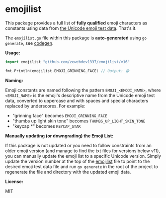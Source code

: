 # emojilist

This package provides a full list of **fully qualified** emoji characters as constants using data from [the Unicode emoji test data](https://unicode.org/Public/emoji/16.0/emoji-test.txt). That's it. 

The `emojilist.go` file within this package is **auto-generated** using `go generate`, see [codegen](codegen/codegen.go).

**Usage:**

```go
import emojilist "github.com/zewebdev1337/emojilist/v16"

fmt.Println(emojilist.EMOJI_GRINNING_FACE) // Output: 😀
```

**Naming:**

Emoji constants are named following the pattern `EMOJI_<EMOJI_NAME>`, where `<EMOJI_NAME>` is the emoji's descriptive name from the Unicode emoji test data, converted to uppercase and with spaces and special characters replaced by underscores. For example:

* "grinning face" becomes `EMOJI_GRINNING_FACE`
* "thumbs up light skin tone" becomes `THUMBS_UP_LIGHT_SKIN_TONE`
* "keycap *" becomes `KEYCAP_STAR`

**Manually updating (or downgrading) the Emoji List:**

If this package is not updated or you need to follow constraints from an older emoji version (and manage to find the txt files for versions below v11), you can manually update the emoji list to a specific Unicode version. Simply update the version number at the top of the [emojilist](emojilist.go) file to point to the desired emoji test data file and run `go generate` in the root of the project to regenerate the file and directory with the updated emoji data.

**License:**

MIT
